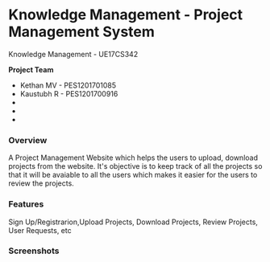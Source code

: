 # Knowledge Management - Project Management System

Knowledge Management - UE17CS342

**Project Team**
  
  * Kethan MV - PES1201701085
  * Kaustubh R - PES1201700916
  *
  *
  *

### Overview

A Project Management Website which helps the users to upload, download projects from the website. It's objective is to keep track of all the projects so that it will be avaiable to all the users which makes it easier for the users to review the projects.

### Features

Sign Up/Registrarion,Upload Projects, Download Projects, Review Projects, User Requests, etc

### Screenshots
